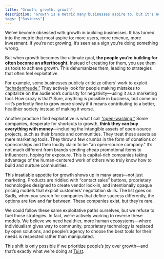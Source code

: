 ```yaml
---
title: "Growth, growth, growth"
description: "Growth is a metric many businesses aspire to, but it's not the model that we align with at Tuist. We believe in prioritizing people's joy over growth."
tags: ["Business"]
---
```


We’ve become obsessed with growth in building businesses. It has turned into the metric that most aspire to: more users, more revenue, more investment. If you’re not growing, it’s seen as a sign you’re doing something wrong.

But when growth becomes the ultimate goal, **the people you’re building for often become an afterthought.** Instead of creating for them, you use them as tools to achieve growth. This dehumanizes them, leading to strategies that often feel exploitative.

For example, some businesses publicly criticize others’ work to exploit [“schadenfreude.”](https://en.wikipedia.org/wiki/Schadenfreude) They actively look for people making mistakes to capitalize on the audience’s curiosity for negativity—using it as a marketing tool. How crazy is that? Sure, anything is possible in business, but come on—it’s perfectly fine to grow more slowly if it means contributing to a better, healthier society instead of making it worse.

Another practice I find exploitative is what I call [“open-washing.”](https://en.wikipedia.org/wiki/Openwashing) Some companies, desperate for shortcuts to growth, **think they can buy everything with money**—including the intangible assets of open-source projects, such as their brands and communities. They treat these assets as mere marketing tools. They throw a few crumbs in the form of donations or sponsorships and then loudly claim to be "an open-source company." It’s not much different from brands sending cheap promotional items to influencers, hoping for exposure. This is capital-rich companies taking advantage of the human-centered work of others who truly know how to build and nurture communities.

This insatiable appetite for growth shows up in many areas—not just marketing. Products are riddled with “contact sales” buttons, proprietary technologies designed to create vendor lock-in, and intentionally opaque pricing models that exploit customers’ negotiation skills. The list goes on. Sadly, when you search for companies that define success differently, the options are few and far between. These companies exist, but they’re rare.

We could follow these same exploitative paths ourselves, but we refuse to fuel those strategies. In fact, we’re actively working to reverse these models. We believe we need healthier, more human ecosystems—where individualism gives way to community, proprietary technology is replaced by open solutions, and people’s agency to choose the best tools for their needs is respected rather than manipulated.

This shift is only possible if we prioritize people’s joy over growth—and that’s exactly what we’re doing at [Tuist](https://tuist.dev).
